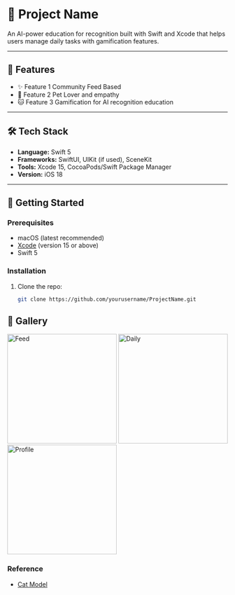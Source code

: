 # 🚀 Project Name
  
An AI-power education for recognition built with Swift and Xcode that helps users manage daily tasks with gamification features.

---

## 📱 Features
- ✨ Feature 1 Community Feed Based
- 🎨 Feature 2 Pet Lover and empathy
- 🐱 Feature 3 Gamification for AI recognition education 

---

## 🛠️ Tech Stack
- **Language:** Swift 5
- **Frameworks:** SwiftUI, UIKit (if used), SceneKit
- **Tools:** Xcode 15, CocoaPods/Swift Package Manager
- **Version:** iOS 18
---

## 🚀 Getting Started

### Prerequisites
- macOS (latest recommended)
- [Xcode](https://developer.apple.com/xcode/) (version 15 or above)
- Swift 5

### Installation
1. Clone the repo:
   ```bash
   git clone https://github.com/yourusername/ProjectName.git

## 🎨 Gallery

<p>
  <img src="./imgs/feed.PNG" alt="Feed" width="250"/>
  <img src="./imgs/daily.PNG" alt="Daily" width="250"/>
  <img src="./imgs/profile.PNG" alt="Profile" width="250"/>
</p>

### Reference

- [Cat Model](https://sketchfab.com/3d-models/sphynx-cat-75b24043195a4f32a4a9d9be06f0fb10#download)